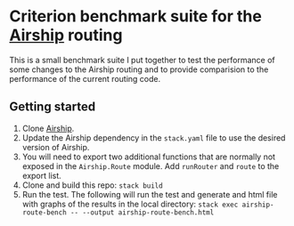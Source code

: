 # Criterion benchmark suite for the [Airship](https://github.com/helium/airship) routing

This is a small benchmark suite I put together to test the performance
of some changes to the Airship routing and to provide comparision to
the performance of the current routing code.

## Getting started

1. Clone [Airship](https://github.com/helium/airship).
1. Update the Airship dependency in the `stack.yaml` file to use the
   desired version of Airship.
1. You will need to export two additional functions that are normally
   not exposed in the `Airship.Route` module. Add `runRouter` and
   `route` to the export list.
1. Clone and build this repo: `stack build`
1. Run the test. The following will run the test and generate and html
   file with graphs of the results in the local directory: `stack exec
   airship-route-bench -- --output airship-route-bench.html`
